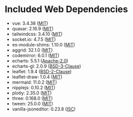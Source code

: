 # Included Web Dependencies

- vue: 3.4.38 ([MIT](https://opensource.org/licenses/MIT))
- quasar: 2.16.9 ([MIT](https://opensource.org/licenses/MIT))
- tailwindcss: 3.4.10 ([MIT](https://opensource.org/licenses/MIT))
- socket.io: 4.7.5 ([MIT](https://opensource.org/licenses/MIT))
- es-module-shims: 1.10.0 ([MIT](https://opensource.org/licenses/MIT))
- aggrid: 32.1.0 ([MIT](https://opensource.org/licenses/MIT))
- codemirror: 6.0.1 ([MIT](https://opensource.org/licenses/MIT))
- echarts: 5.5.1 ([Apache-2.0](https://opensource.org/licenses/Apache-2.0))
- echarts-gl: 2.0.9 ([BSD-3-Clause](https://opensource.org/licenses/BSD-3-Clause))
- leaflet: 1.9.4 ([BSD-2-Clause](https://opensource.org/licenses/BSD-2-Clause))
- leaflet-draw: 1.0.4 ([MIT](https://opensource.org/licenses/MIT))
- mermaid: 11.0.2 ([MIT](https://opensource.org/licenses/MIT))
- nipplejs: 0.10.2 ([MIT](https://opensource.org/licenses/MIT))
- plotly: 2.35.0 ([MIT](https://opensource.org/licenses/MIT))
- three: 0.168.0 ([MIT](https://opensource.org/licenses/MIT))
- tween: 25.0.0 ([MIT](https://opensource.org/licenses/MIT))
- vanilla-jsoneditor: 0.23.8 ([ISC](https://opensource.org/licenses/ISC))
